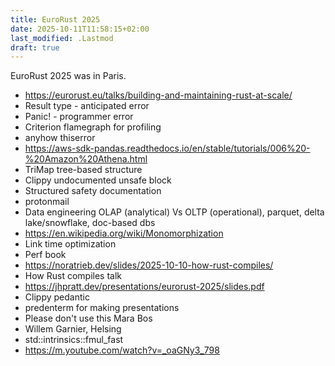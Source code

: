 ```yaml
---
title: EuroRust 2025
date: 2025-10-11T11:58:15+02:00
last_modified: .Lastmod
draft: true
---
```

EuroRust 2025 was in Paris.

- https://eurorust.eu/talks/building-and-maintaining-rust-at-scale/
- Result type - anticipated error
- Panic! - programmer error
- Criterion flamegraph for profiling
- anyhow thiserror
- https://aws-sdk-pandas.readthedocs.io/en/stable/tutorials/006%20-%20Amazon%20Athena.html
- TriMap tree-based structure
- Clippy undocumented unsafe block
- Structured safety documentation
- protonmail
- Data engineering OLAP (analytical) Vs OLTP (operational), parquet, delta lake/snowflake, doc-based dbs
- https://en.wikipedia.org/wiki/Monomorphization
- Link time optimization 
- Perf book
- https://noratrieb.dev/slides/2025-10-10-how-rust-compiles/
- How Rust compiles talk
- https://jhpratt.dev/presentations/eurorust-2025/slides.pdf
- Clippy pedantic
- predenterm for making presentations
- Please don't use this Mara Bos
- Willem Garnier, Helsing
- std::intrinsics::fmul_fast
- https://m.youtube.com/watch?v=_oaGNy3_798
